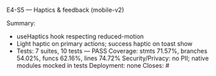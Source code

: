 E4-S5 — Haptics & feedback (mobile-v2)

Summary:
- useHaptics hook respecting reduced-motion
- Light haptic on primary actions; success haptic on toast show
- Tests: 7 suites, 10 tests — PASS
Coverage: stmts 71.57%, branches 54.02%, funcs 62.16%, lines 74.72%
Security/Privacy: no PII; native modules mocked in tests
Deployment: none
Closes: #<issue-id-or-create-and-update>
